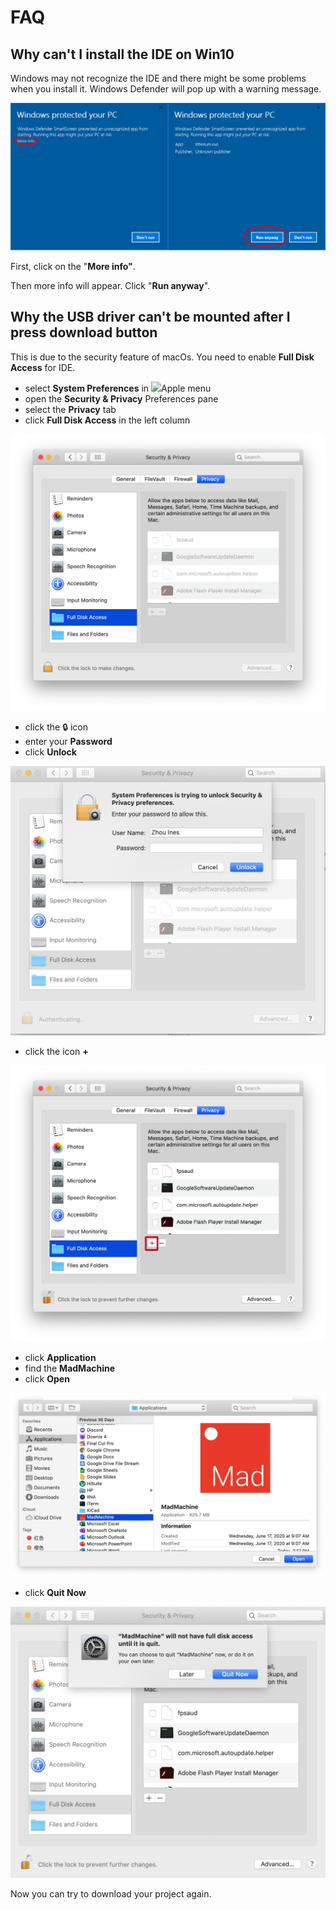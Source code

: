 # FAQ

## Why can't **I** install the IDE on Win10

Windows may not recognize the IDE and there might be some problems when you install it. Windows Defender will pop up with a warning message. 

![](.gitbook/assets/windows-protected-your-pc-2.png)

First, click on the "**More info"**. 

Then more info will appear. Click "**Run anyway**".

## Why the USB driver can't be mounted after I press download button

This is due to the security feature of macOs. You need to enable **Full Disk Access** for IDE.

* select **System Preferences** in ![](https://help.apple.com/assets/5EF110D6680CE23B38350954/5EF110E3680CE23B3835095C/en_GB/e043ddf1a45711e13f0b30612db65e21.png)Apple menu
* open the **Security & Privacy** Preferences pane
* select the **Privacy** tab
* click **Full Disk Access** in the left column

![](.gitbook/assets/xnip2020-07-21_17-36-32.jpg)

* click the 🔒 icon
* enter your **Password**
* click **Unlock**

![](.gitbook/assets/xnip2020-07-21_17-39-35.jpg)

* click the icon **+**

![](.gitbook/assets/xnip2020-07-21_17-44-20.jpg)

* click **Application**
* find the **MadMachine**
* click **Open**

![](.gitbook/assets/xnip2020-07-21_17-46-34.jpg)

* click **Quit Now**

![](.gitbook/assets/xnip2020-07-21_17-49-14.jpg)

Now you can try to download your project again.

